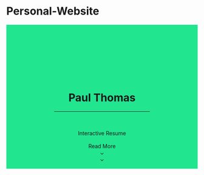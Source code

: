 # Personal-Website
<div id="Paul" style="background:#22e590; width:100%; "> 
<br><br><br><br>
<br><br><br><br>
	<center>
	<h1>Paul Thomas</h1>
<hr width="50%"  color="white" >
<br><br>
	<h7>Interactive Resume</h7>
<br><br>	<h7>Read More<br>&#8964<br>&#8964</h7>
<br><br>
	</center>
</div> 
